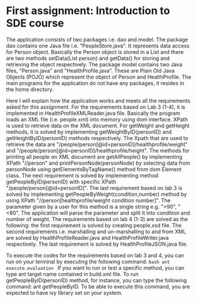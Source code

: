 # First assignment: Introduction to SDE course

The application consists of two packages i.e. dao and model. The package dao contains one Java file i.e. "PeopleStore.java". It represents data access for Person object. Basically the Person object is stored in a List and there are two methods setData(List person) and getData() for storing and retrieving the object respectively. The package model contains two Java files, "Person.java" and "HealthProfile.java". These are Plain Old Java Objects (POJO) which represent the object of Person and HealthProfile. The main programs for the application do not have any packages, it resides in the home directory.

Here I will explain how the application works and meets all the requirements asked for this assignment. For the requirements based on Lab 3 (1-4), it is implemented in HealthProfileXMLReader.java file. Basically the program loads an XML file (i.e. people.xml) into memory using dom interface. XPath is used to retrieve data on the XML document. For getWeight and getHeight methods, it is solved by implementing getWeightByID(personID) and getHeightByID(personID) methods respectively. The Xpath that are used to retrieve the data are "/people/person[@id=personID]/healthprofile/weight" and "/people/person[@id=personID]/healthprofile/height". The methods for printing all people on XML document are getAllPeople() by implementing XPath "//person" and printPersonNode(personNode) by selecting data from personNode using getElementsByTagName() method from dom Element class. The next requirement is solved by implementing method getPeopleByID(personID) with specific XPath "/people/person[@id=personID]". The last requirement based on lab 3 is solved by implementing getPeopleByWeight(condition,number) method by using XPath "//person[healthprofile/weight condition number]". The parameter given by a user for this method is a single string e.g. ">90", "<80". The application will parse the parameter and split it into condition and number of weight. The requirements based on lab 4 (1-3) are solved as the following: the first requirement is solved by creating people.xsd file. The second requirements i.e. marshalling and un-marshalling to and from XML are solved by HealthProfileReader.java and HealthProfileWriter.java respectively. The last requirement is solved by HealthProfileJSON.java file.

To execute the codes for the requirements based on lab 3 and 4, you can run on your terminal by executing the following command: 
	```bash
	ant execute.evaluation
	```
If you want to run or test a specific method, you can type ant target name contained in build.xml file. To run getPeopleByID(personID) method, for instance, you can type the following command: ant getPeopleByID. To be able to execute this command, you are expected to have ivy library set on your system.

  